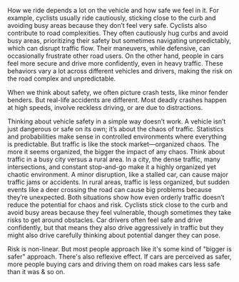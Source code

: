 How we ride depends a lot on the vehicle and how safe we feel in it. For example, cyclists usually ride cautiously, sticking close to the curb and avoiding busy areas because they don’t feel very safe. Cyclists also contribute to road complexities. They often cautiously hug curbs and avoid busy areas, prioritizing their safety but sometimes navigating unpredictably, which can disrupt traffic flow. Their maneuvers, while defensive, can occasionally frustrate other road users. On the other hand, people in cars feel more secure and drive more confidently, even in heavy traffic. These behaviors vary a lot across different vehicles and drivers, making the risk on the road complex and unpredictable.

When we think about safety, we often picture crash tests, like minor fender benders. But real-life accidents are different. Most deadly crashes happen at high speeds, involve reckless driving, or are due to distractions.

Thinking about vehicle safety in a simple way doesn’t work. A vehicle isn’t just dangerous or safe on its own; it’s about the chaos of traffic. Statistics and probabilities make sense in controlled environments where everything is predictable. But traffic is like the stock market—organized chaos. The more it seems organized, the bigger the impact of any chaos. Think about traffic in a busy city versus a rural area. In a city, the dense traffic, many intersections, and constant stop-and-go make it a highly organized yet chaotic environment. A minor disruption, like a stalled car, can cause major traffic jams or accidents. In rural areas, traffic is less organized, but sudden events like a deer crossing the road can cause big problems because they’re unexpected. Both situations show how even orderly traffic doesn’t reduce the potential for chaos and risk. Cyclists stick close to the curb and avoid busy areas because they feel vulnerable, though sometimes they take risks to get around obstacles. Car drivers often feel safe and drive confidently, but that means they also drive aggressively in traffic but they might also drive carefully thinking about potential danger they can pose.

Risk is non-linear. But most people approach like it's some kind of "bigger is safer" approach. There's also reflexive effect. If cars are perceived as safer, more people buying cars and driving them on road makes cars less safe than it was & so on.
